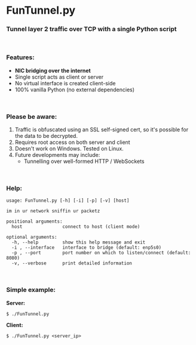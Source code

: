 # FunTunnel.py
### Tunnel layer 2 traffic over TCP with a single Python script

<br>

### Features:
* **NIC bridging over the internet**
* Single script acts as client or server
* No virtual interface is created client-side
* 100% vanilla Python (no external dependencies)

<br>

### Please be aware:
1. Traffic is obfuscated using an SSL self-signed cert, so it's possible for the data to be decrypted.
2. Requires root access on both server and client
3. Doesn't work on Windows. Tested on Linux.
4. Future developments may include:
	* Tunnelling over well-formed HTTP / WebSockets

<br>

### Help:
~~~
usage: FunTunnel.py [-h] [-i] [-p] [-v] [host]

im in ur network sniffin ur packetz

positional arguments:
  host               connect to host (client mode)

optional arguments:
  -h, --help         show this help message and exit
  -i , --interface   interface to bridge (default: enp5s0)
  -p , --port        port number on which to listen/connect (default: 8080)
  -v, --verbose      print detailed information
~~~

<br>

### Simple example:
**Server:**
~~~
$ ./FunTunnel.py
~~~

**Client:**
~~~
$ ./FunTunnel.py <server_ip>
~~~
